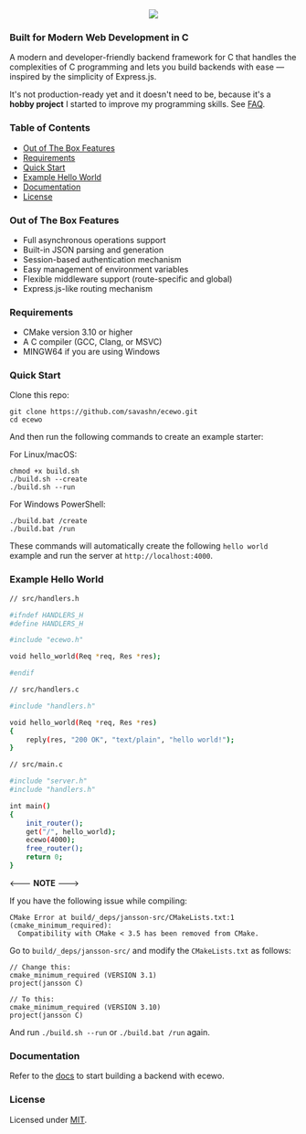 <div align="center">
    <a href="https://ecewo.vercel.app">
        <img src="https://raw.githubusercontent.com/savashn/ecewo/main/ecewo/assets/ecewo.svg" />
    </a>
</div>

### Built for Modern Web Development in C

A modern and developer-friendly backend framework for C that handles the complexities of C programming and lets you build backends with ease — inspired by the simplicity of Express.js.

It's not production-ready yet and it doesn't need to be, because it's a **hobby project** I started to improve my programming skills. See [FAQ](https://ecewo.vercel.app/docs/faq).

### Table of Contents

- [Out of The Box Features](#out-of-the-box-features)
- [Requirements](#requirements)
- [Quick Start](#quick-start)
- [Example Hello World](#example-hello-world)
- [Documentation](#documentation)
- [License](#license)

### Out of The Box Features

- Full asynchronous operations support
- Built-in JSON parsing and generation
- Session-based authentication mechanism
- Easy management of environment variables
- Flexible middleware support (route-specific and global)
- Express.js-like routing mechanism

### Requirements

- CMake version 3.10 or higher
- A C compiler (GCC, Clang, or MSVC)
- MINGW64 if you are using Windows

### Quick Start

Clone this repo:

```
git clone https://github.com/savashn/ecewo.git
cd ecewo
```

And then run the following commands to create an example starter:

For Linux/macOS:
```
chmod +x build.sh
./build.sh --create
./build.sh --run
```

For Windows PowerShell:
```
./build.bat /create
./build.bat /run
```

These commands will automatically create the following `hello world` example and run the server at `http://localhost:4000`.

### Example Hello World

```sh
// src/handlers.h

#ifndef HANDLERS_H
#define HANDLERS_H

#include "ecewo.h"

void hello_world(Req *req, Res *res);

#endif
```

```sh
// src/handlers.c

#include "handlers.h"

void hello_world(Req *req, Res *res)
{
    reply(res, "200 OK", "text/plain", "hello world!");
}

```

```sh
// src/main.c

#include "server.h"
#include "handlers.h"

int main()
{
    init_router();
    get("/", hello_world);
    ecewo(4000);
    free_router();
    return 0;
}
```

<--- **NOTE** --->

If you have the following issue while compiling:
```
CMake Error at build/_deps/jansson-src/CMakeLists.txt:1 (cmake_minimum_required):
  Compatibility with CMake < 3.5 has been removed from CMake.
```

Go to `build/_deps/jansson-src/` and modify the `CMakeLists.txt` as follows:
```
// Change this:
cmake_minimum_required (VERSION 3.1)
project(jansson C)

// To this:
cmake_minimum_required (VERSION 3.10)
project(jansson C)
```

And run `./build.sh --run` or `./build.bat /run` again.

### Documentation

Refer to the [docs](https://ecewo.vercel.app) to start building a backend with ecewo.

### License

Licensed under [MIT](./LICENSE).
